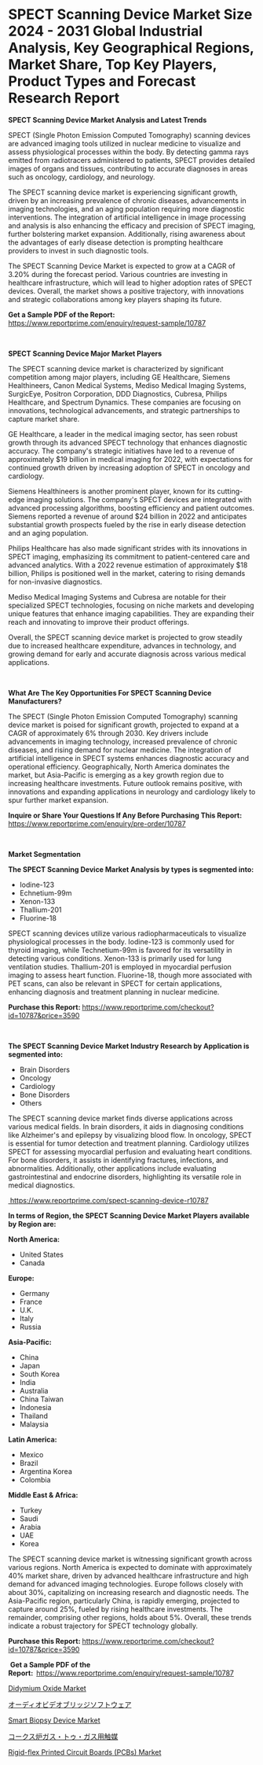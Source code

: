 <p><h1>SPECT Scanning Device Market Size 2024 - 2031 Global Industrial Analysis, Key Geographical Regions, Market Share, Top Key Players, Product Types and Forecast Research Report</h1></p><p><strong>SPECT Scanning Device Market Analysis and Latest Trends</strong></p>
<p><p>SPECT (Single Photon Emission Computed Tomography) scanning devices are advanced imaging tools utilized in nuclear medicine to visualize and assess physiological processes within the body. By detecting gamma rays emitted from radiotracers administered to patients, SPECT provides detailed images of organs and tissues, contributing to accurate diagnoses in areas such as oncology, cardiology, and neurology.</p><p>The SPECT scanning device market is experiencing significant growth, driven by an increasing prevalence of chronic diseases, advancements in imaging technologies, and an aging population requiring more diagnostic interventions. The integration of artificial intelligence in image processing and analysis is also enhancing the efficacy and precision of SPECT imaging, further bolstering market expansion. Additionally, rising awareness about the advantages of early disease detection is prompting healthcare providers to invest in such diagnostic tools.</p><p>The SPECT Scanning Device Market is expected to grow at a CAGR of 3.20% during the forecast period. Various countries are investing in healthcare infrastructure, which will lead to higher adoption rates of SPECT devices. Overall, the market shows a positive trajectory, with innovations and strategic collaborations among key players shaping its future.</p></p>
<p><strong>Get a Sample PDF of the Report:&nbsp;</strong> <a href="https://www.reportprime.com/enquiry/request-sample/10787">https://www.reportprime.com/enquiry/request-sample/10787</a></p>
<p>&nbsp;</p>
<p><strong>SPECT Scanning Device Major Market Players</strong></p>
<p><p>The SPECT scanning device market is characterized by significant competition among major players, including GE Healthcare, Siemens Healthineers, Canon Medical Systems, Mediso Medical Imaging Systems, SurgicEye, Positron Corporation, DDD Diagnostics, Cubresa, Philips Healthcare, and Spectrum Dynamics. These companies are focusing on innovations, technological advancements, and strategic partnerships to capture market share.</p><p>GE Healthcare, a leader in the medical imaging sector, has seen robust growth through its advanced SPECT technology that enhances diagnostic accuracy. The company's strategic initiatives have led to a revenue of approximately $19 billion in medical imaging for 2022, with expectations for continued growth driven by increasing adoption of SPECT in oncology and cardiology.</p><p>Siemens Healthineers is another prominent player, known for its cutting-edge imaging solutions. The company's SPECT devices are integrated with advanced processing algorithms, boosting efficiency and patient outcomes. Siemens reported a revenue of around $24 billion in 2022 and anticipates substantial growth prospects fueled by the rise in early disease detection and an aging population.</p><p>Philips Healthcare has also made significant strides with its innovations in SPECT imaging, emphasizing its commitment to patient-centered care and advanced analytics. With a 2022 revenue estimation of approximately $18 billion, Philips is positioned well in the market, catering to rising demands for non-invasive diagnostics.</p><p>Mediso Medical Imaging Systems and Cubresa are notable for their specialized SPECT technologies, focusing on niche markets and developing unique features that enhance imaging capabilities. They are expanding their reach and innovating to improve their product offerings.</p><p>Overall, the SPECT scanning device market is projected to grow steadily due to increased healthcare expenditure, advances in technology, and growing demand for early and accurate diagnosis across various medical applications.</p></p>
<p>&nbsp;</p>
<p><strong>What Are The Key Opportunities For SPECT Scanning Device Manufacturers?</strong></p>
<p><p>The SPECT (Single Photon Emission Computed Tomography) scanning device market is poised for significant growth, projected to expand at a CAGR of approximately 6% through 2030. Key drivers include advancements in imaging technology, increased prevalence of chronic diseases, and rising demand for nuclear medicine. The integration of artificial intelligence in SPECT systems enhances diagnostic accuracy and operational efficiency. Geographically, North America dominates the market, but Asia-Pacific is emerging as a key growth region due to increasing healthcare investments. Future outlook remains positive, with innovations and expanding applications in neurology and cardiology likely to spur further market expansion.</p></p>
<p><strong>Inquire or Share Your Questions If Any Before Purchasing This Report:</strong> <a href="https://www.reportprime.com/enquiry/pre-order/10787">https://www.reportprime.com/enquiry/pre-order/10787</a></p>
<p>&nbsp;</p>
<p><strong>Market Segmentation</strong></p>
<p><strong>The SPECT Scanning Device Market Analysis by types is segmented into:</strong></p>
<p><ul><li>Iodine-123</li><li>Echnetium-99m</li><li>Xenon-133</li><li>Thallium-201</li><li>Fluorine-18</li></ul></p>
<p><p>SPECT scanning devices utilize various radiopharmaceuticals to visualize physiological processes in the body. Iodine-123 is commonly used for thyroid imaging, while Technetium-99m is favored for its versatility in detecting various conditions. Xenon-133 is primarily used for lung ventilation studies. Thallium-201 is employed in myocardial perfusion imaging to assess heart function. Fluorine-18, though more associated with PET scans, can also be relevant in SPECT for certain applications, enhancing diagnosis and treatment planning in nuclear medicine.</p></p>
<p><strong>Purchase this Report:&nbsp;</strong><a href="https://www.reportprime.com/checkout?id=10787&price=3590">https://www.reportprime.com/checkout?id=10787&price=3590</a></p>
<p>&nbsp;</p>
<p><strong>The SPECT Scanning Device Market Industry Research by Application is segmented into:</strong></p>
<p><ul><li>Brain Disorders</li><li>Oncology</li><li>Cardiology</li><li>Bone Disorders</li><li>Others</li></ul></p>
<p><p>The SPECT scanning device market finds diverse applications across various medical fields. In brain disorders, it aids in diagnosing conditions like Alzheimer's and epilepsy by visualizing blood flow. In oncology, SPECT is essential for tumor detection and treatment planning. Cardiology utilizes SPECT for assessing myocardial perfusion and evaluating heart conditions. For bone disorders, it assists in identifying fractures, infections, and abnormalities. Additionally, other applications include evaluating gastrointestinal and endocrine disorders, highlighting its versatile role in medical diagnostics.</p></p>
<p><a href="https://www.reportprime.com/spect-scanning-device-r10787">&nbsp;https://www.reportprime.com/spect-scanning-device-r10787</a></p>
<p><strong>In terms of Region, the SPECT Scanning Device Market Players available by Region are:</strong></p>
<p>
    <p> <strong> North America: </strong>
        <ul>
            <li>United States</li>
            <li>Canada</li>
        </ul>
        </p> 
    <p> <strong> Europe: </strong>
        <ul>
            <li>Germany</li>
            <li>France</li>
            <li>U.K.</li>
            <li>Italy</li>
            <li>Russia</li>
        </ul>
        </p> 
    <p> <strong> Asia-Pacific: </strong>
        <ul>
            <li>China</li>
            <li>Japan</li>
            <li>South Korea</li>
            <li>India</li>
            <li>Australia</li>
            <li>China Taiwan</li>
            <li>Indonesia</li>
            <li>Thailand</li>
            <li>Malaysia</li>
        </ul>
        </p> 
    <p> <strong> Latin America: </strong>
        <ul>
            <li>Mexico</li>
            <li>Brazil</li>
            <li>Argentina Korea</li>
            <li>Colombia</li>
        </ul>
        </p> 
    <p> <strong> Middle East & Africa: </strong>
        <ul>
            <li>Turkey</li>
            <li>Saudi</li>
            <li>Arabia</li>
            <li>UAE</li>
            <li>Korea</li>
        </ul>
    </p>
    </p>
<p><p>The SPECT scanning device market is witnessing significant growth across various regions. North America is expected to dominate with approximately 40% market share, driven by advanced healthcare infrastructure and high demand for advanced imaging technologies. Europe follows closely with about 30%, capitalizing on increasing research and diagnostic needs. The Asia-Pacific region, particularly China, is rapidly emerging, projected to capture around 25%, fueled by rising healthcare investments. The remainder, comprising other regions, holds about 5%. Overall, these trends indicate a robust trajectory for SPECT technology globally.</p></p>
<p><strong>Purchase this Report: </strong><a href="https://www.reportprime.com/checkout?id=10787&price=3590">https://www.reportprime.com/checkout?id=10787&price=3590</a></p>
<p>&nbsp;<strong>Get a Sample PDF of the Report:&nbsp;&nbsp;</strong><a href="https://www.reportprime.com/enquiry/request-sample/10787">https://www.reportprime.com/enquiry/request-sample/10787</a></p>
<p><strong></strong></p>
<p><p><a href="https://www.linkedin.com/pulse/global-didymium-oxide-market-size-share-analysis-product-type-zbv0e?trackingId=DkxkU7MyRq6m%2F3YqIRBx0Q%3D%3D">Didymium Oxide Market</a></p><p><a href="https://medium.com/@cryptoasu_20150/audio-video-bridging-software-market-%E3%81%AE%E3%82%B0%E3%83%AD%E3%83%BC%E3%83%90%E3%83%AB%E5%B8%82%E5%A0%B4%E6%A6%82%E8%A6%81%E3%81%AF-%E4%B8%96%E7%95%8C%E3%81%8A%E3%82%88%E3%81%B3%E4%B8%BB%E8%A6%81%E5%B8%82%E5%A0%B4%E3%81%AB%E3%81%8A%E3%81%91%E3%82%8B%E6%A5%AD%E7%95%8C%E3%81%AB%E5%BD%B1%E9%9F%BF%E3%82%92%E4%B8%8E%E3%81%88%E3%82%8B%E4%B8%BB%E8%A6%81%E3%81%AA%E3%83%88%E3%83%AC%E3%83%B3%E3%83%89%E3%81%AB%E3%81%A4%E3%81%84%E3%81%A6-%E7%8B%AC%E8%87%AA%E3%81%AE%E8%A6%96%E7%82%B9%E3%82%92%E6%8F%90%E4%BE%9B%E3%81%97%E3%81%BE%E3%81%99-fdf9d9faed2f">オーディオビデオブリッジソフトウェア</a></p><p><a href="https://github.com/HobertDavis43/Market-Research-Report-List-1/blob/main/smart-biopsy-device-market.md">Smart Biopsy Device Market</a></p><p><a href="https://medium.com/@ismaelblick2023/catalyst-for-coke-oven-gas-to-gas-37909196ee25">コークス炉ガス・トゥ・ガス用触媒</a></p><p><a href="https://medium.com/@daleaams71/the-rigid-flex-printed-circuit-boards-pcbs-market-industry-provides-a-comprehensive-and-current-cb5fbffe01de">Rigid-flex Printed Circuit Boards (PCBs) Market</a></p></p>